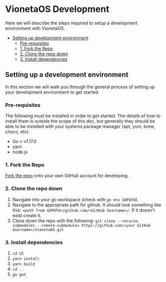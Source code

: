 # VionetaOS Development

Here we will describe the steps required to setup a development environment with VionetaOS.

- [Setting up development environment](#setting-up-development-environment)
  - [Pre-requisites](#pre-requisites)
  - [1. Fork the Repo](#1.-fork-the-repo)
  - [2. Clone the repo down](#2.-clone-the-repo-down)
  - [3. Install dependencies](#3.-install-dependencies)

## Setting up a development environment

In this section we will walk you through the general process of setting up your development environment to get started.

### Pre-requisites

The following must be installed in order to get started. The details of how to install them is outside the scope of this doc, but generally they should be able to be installed with your systems package manager (apt, yum, brew, choco, etc).

- Go > v1.17.0
- yarn
- node.js

### 1. Fork the Repo

[Fork the repo](https://docs.github.com/en/get-started/quickstart/fork-a-repo) onto your own GitHub account for developing.

### 2. Clone the repo down

1. Navigate into your go workspace (check with `go env GOPATH`).
2. Navigate to the appropriate path for github. It should look something like this: `<path from GOPATH>/github.com/<GitHub Username>/`. If it doesn't exist create it.
3. Clone down the repo with the following: `git clone --recurse-submodules --remote-submodules https://github.com/<your GitHub Username>/VionetaOS.git`

### 3. Install dependencies

1. `cd UI`
2. `yarn install`
3. `yarn build`
4. `cd ..`
5. `go get`
